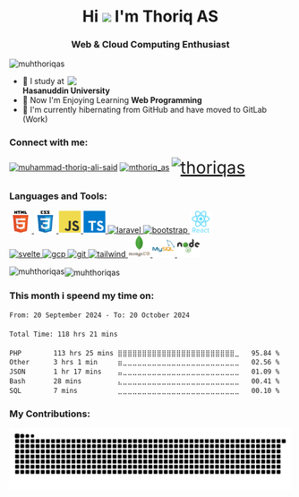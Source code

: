 <h1 align="center">Hi <img src="https://raw.githubusercontent.com/MartinHeinz/MartinHeinz/master/wave.gif"  width="32px"> I'm Thoriq AS</h1>
<h3 align="center">Web & Cloud Computing Enthusiast</h3>

<p align="left"> <img src="https://komarev.com/ghpvc/?username=muhthoriqas&label=Profile%20views&color=0e75b6&style=flat" alt="muhthoriqas" /> </p>

<img align="right" width="400" src="https://camo.githubusercontent.com/19db51af5f90f1b152bc0b9078f5fe97053955be5074f03f17019c70345bdcdb/68747470733a2f2f6d69726f2e6d656469756d2e636f6d2f6d61782f313336302f302a37513379765349765f7430696f4a2d5a2e676966">


- :fallen_leaf: I study at **Hasanuddin University**
- :leaves: Now I'm Enjoying Learning **Web Programming**
- 🌱 I'm currently hibernating from GitHub and have moved to GitLab (Work)
<h3 align="left">Connect with me:</h3>
<p align="left">
<a href="https://www.linkedin.com/in/muhammad-thoriq-ali-said-696111244/" target="blank"><img align="center" src="https://raw.githubusercontent.com/rahuldkjain/github-profile-readme-generator/master/src/images/icons/Social/linked-in-alt.svg" alt="muhammad-thoriq-ali-said" height="30" width="40" /></a>
<a href="https://instagram.com/mthoriq_as" target="blank"><img align="center" src="https://raw.githubusercontent.com/rahuldkjain/github-profile-readme-generator/master/src/images/icons/Social/instagram.svg" alt="mthoriq_as" height="30" width="40" /></a>
<a href="https://www.hackerrank.com/thoriqas" target="blank"><img align="center" src="https://raw.githubusercontent.com/rahuldkjain/github-profile-readme-generator/master/src/images/icons/Social/hackerrank.svg" alt="thoriqas" height="30" width="40" style="  font-size: 30px;
" /></a>
</p>

<h3 align="left">Languages and Tools:</h3>
<p align="left"> 
        <a href="https://www.w3.org/html/" target="_blank" rel="noreferrer">
          <img
            src="https://raw.githubusercontent.com/devicons/devicon/master/icons/html5/html5-original-wordmark.svg"
            alt="html5"
            width="40"
            height="40"
          />
        </a>
        <a
          href="https://www.w3schools.com/css/"
          target="_blank"
          rel="noreferrer"
        >
          <img
            src="https://raw.githubusercontent.com/devicons/devicon/master/icons/css3/css3-original-wordmark.svg"
            alt="css3"
            width="40"
            height="40"
          />
        </a>
        <a
          href="https://developer.mozilla.org/en-US/docs/Web/JavaScript"
          target="_blank"
          rel="noreferrer"
        >
          <img
            src="https://raw.githubusercontent.com/devicons/devicon/master/icons/javascript/javascript-original.svg"
            alt="javascript"
            width="40"
            height="40"
          />
        </a>
            <a
          href="https://www.typescriptlang.org/"
          target="_blank"
          rel="noreferrer"
        >
          <img
            src="https://raw.githubusercontent.com/devicons/devicon/master/icons/typescript/typescript-original.svg"
            alt="typescript"
            width="40"
            height="40"
          />
        </a>
        <a href="https://laravel.com/" target="_blank" rel="noreferrer">
          <img
            src="https://cdn.jsdelivr.net/gh/devicons/devicon@latest/icons/laravel/laravel-original.svg"
            alt="laravel"
            width="40"
            height="40"
          />
        </a>
        <a href="https://getbootstrap.com" target="_blank" rel="noreferrer">
          <img
            src="https://cdn.jsdelivr.net/gh/devicons/devicon@latest/icons/bootstrap/bootstrap-original.svg"
            alt="bootstrap"
            width="40"
            height="40"
          />
        </a>
        <a href="https://reactjs.org/" target="_blank" rel="noreferrer">
          <img
            src="https://raw.githubusercontent.com/devicons/devicon/master/icons/react/react-original-wordmark.svg"
            alt="react"
            width="40"
            height="40"
          />
        </a>
           <br />
        <a href="https://svelte.dev" target="_blank" rel="noreferrer">
          <img
            src="https://upload.wikimedia.org/wikipedia/commons/1/1b/Svelte_Logo.svg"
            alt="svelte"
            width="40"
            height="40"
          />
        </a>
        <a href="https://cloud.google.com" target="_blank" rel="noreferrer">
          <img
            src="https://www.vectorlogo.zone/logos/google_cloud/google_cloud-icon.svg"
            alt="gcp"
            width="40"
            height="40"
          />
        </a>
        <a href="https://git-scm.com/" target="_blank" rel="noreferrer">
          <img
            src="https://cdn.jsdelivr.net/gh/devicons/devicon@latest/icons/java/java-original-wordmark.svg"
            alt="git"
            width="40"
            height="40"
          />
        </a>
        <a href="https://tailwindcss.com/" target="_blank" rel="noreferrer">
          <img
            src="https://www.vectorlogo.zone/logos/tailwindcss/tailwindcss-icon.svg"
            alt="tailwind"
            width="40"
            height="40"
          />
        </a>
        <a href="https://www.mongodb.com/" target="_blank" rel="noreferrer">
          <img
            src="https://raw.githubusercontent.com/devicons/devicon/master/icons/mongodb/mongodb-original-wordmark.svg"
            alt="mongodb"
            width="40"
            height="40"
          />
        </a>
        <a href="https://www.mysql.com/" target="_blank" rel="noreferrer">
          <img
            src="https://raw.githubusercontent.com/devicons/devicon/master/icons/mysql/mysql-original-wordmark.svg"
            alt="mysql"
            width="40"
            height="40"
          />
        </a>
        <a href="https://nodejs.org" target="_blank" rel="noreferrer">
          <img
            src="https://raw.githubusercontent.com/devicons/devicon/master/icons/nodejs/nodejs-original-wordmark.svg"
            alt="nodejs"
            width="40"
            height="40"
          />
        </a>
        

 </p>

<p><img align="left" src="https://github-readme-stats-git-masterrstaa-rickstaa.vercel.app/api/top-langs/?username=muhthoriqas&hide=jupyter%20notebook,java,html&show_icons=true&langs_count=6&locale=en&layout=compact" alt="muhthoriqas" /></p>
<p><img align="center" src="https://github-readme-streak-stats.herokuapp.com/?user=muhthoriqas&" alt="muhthoriqas" width="413px" /></p>

<h3 align="left">This month i speend my time on:</h3>
<!--START_SECTION:waka-->

```txt
From: 20 September 2024 - To: 20 October 2024

Total Time: 118 hrs 21 mins

PHP        113 hrs 25 mins ⣿⣿⣿⣿⣿⣿⣿⣿⣿⣿⣿⣿⣿⣿⣿⣿⣿⣿⣿⣿⣿⣿⣿⣿⣀   95.84 %
Other      3 hrs 1 min     ⣶⣀⣀⣀⣀⣀⣀⣀⣀⣀⣀⣀⣀⣀⣀⣀⣀⣀⣀⣀⣀⣀⣀⣀⣀   02.56 %
JSON       1 hr 17 mins    ⣤⣀⣀⣀⣀⣀⣀⣀⣀⣀⣀⣀⣀⣀⣀⣀⣀⣀⣀⣀⣀⣀⣀⣀⣀   01.09 %
Bash       28 mins         ⣄⣀⣀⣀⣀⣀⣀⣀⣀⣀⣀⣀⣀⣀⣀⣀⣀⣀⣀⣀⣀⣀⣀⣀⣀   00.41 %
SQL        7 mins          ⣀⣀⣀⣀⣀⣀⣀⣀⣀⣀⣀⣀⣀⣀⣀⣀⣀⣀⣀⣀⣀⣀⣀⣀⣀   00.10 %
```

<!--END_SECTION:waka-->
<!-- 
<a href="https://github.com/Muhthoriqas/My-Portofolio">
  <img align="center" style="margin:0.5rem" width="100%" src="https://github-readme-stats.vercel.app/api/pin/?username=Muhthoriqas&repo=My-Portofolio"  />
</a>
 -->

<h3 align="left">My Contributions:</h3>

![snake gif](https://github.com/Muhthoriqas/Muhthoriqas/blob/output/github-contribution-grid-snake-dark.svg)  
